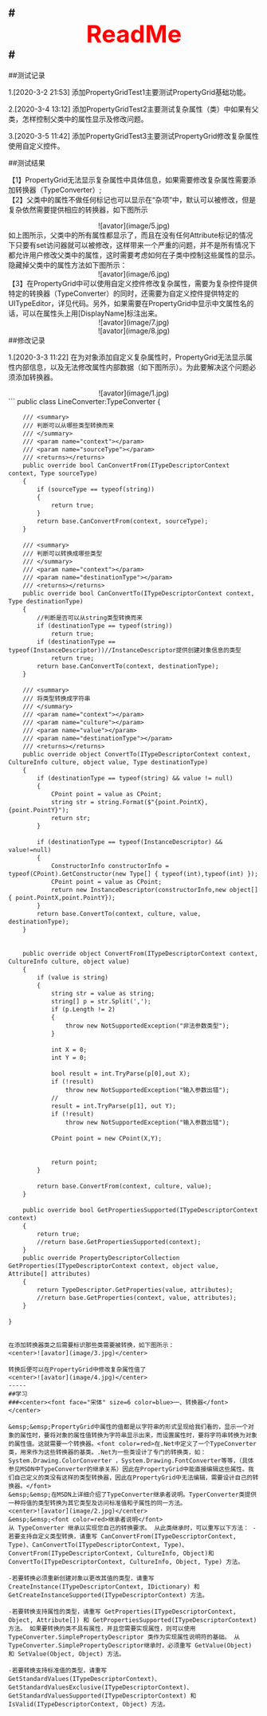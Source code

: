 #<center><font fcae="黑体" size=12 color=red>ReadMe</font></center>#
---

##测试记录

1.[2020-3-2 21:53] 添加PropertyGridTest1主要测试PropertyGrid基础功能。

2.[2020-3-4 13:12] 添加PropertyGridTest2主要测试复杂属性（类）中如果有父类，怎样控制父类中的属性显示及修改问题。  

3.[2020-3-5 11:42] 添加PropertyGridTest3主要测试PropertyGrid修改复杂属性使用自定义控件。  


##测试结果

【1】PropertyGrid无法显示复杂属性中具体信息，如果需要修改复杂属性需要添加转换器（TypeConverter）;  
【2】父类中的属性不做任何标记也可以显示在“杂项”中，默认可以被修改，但是复杂依然需要提供相应的转换器，如下图所示
<center>![avator](image/5.jpg)</center>  
如上图所示，父类中的所有属性都显示了，而且在没有任何Attribute标记的情况下只要有set访问器就可以被修改，这样带来一个严重的问题，并不是所有情况下都允许用户修改父类中的属性，这时需要考虑如何在子类中控制这些属性的显示。隐藏掉父类中的属性方法如下图所示：
<center>![avator](image/6.jpg)</center>
【3】在PropertyGrid中可以使用自定义控件修改复杂属性，需要为复杂控件提供特定的转换器（TypeConverter）的同时，还需要为自定义控件提供特定的UITypeEditor，详见代码。另外，如果需要在PropertyGrid中显示中文属性名的话，可以在属性头上用[DisplayName]标注出来。
<center>![avator](image/7.jpg)</center>
<center>![avator](image/8.jpg)</center>
##修改记录    

1.[2020-3-3 11:22] 在为对象添加自定义复杂属性时，PropertyGrid无法显示属性内部信息，以及无法修改属性内部数据（如下图所示）。为此要解决这个问题必须添加转换器。  

<center>![avator](image/1.jpg)</center>   
```
public class LineConverter:TypeConverter
    {

        /// <summary>
        /// 判断可以从哪些类型转换而来
        /// </summary>
        /// <param name="context"></param>
        /// <param name="sourceType"></param>
        /// <returns></returns>
        public override bool CanConvertFrom(ITypeDescriptorContext context, Type sourceType)
        {
            if (sourceType == typeof(string))
            {
                return true;    
            }
            return base.CanConvertFrom(context, sourceType);
        }

        /// <summary>
        /// 判断可以转换成哪些类型
        /// </summary>
        /// <param name="context"></param>
        /// <param name="destinationType"></param>
        /// <returns></returns>
        public override bool CanConvertTo(ITypeDescriptorContext context, Type destinationType)
        {
            //判断是否可以从string类型转换而来
            if (destinationType == typeof(string))
                return true;
            if (destinationType == typeof(InstanceDescriptor))//InstanceDescriptor提供创建对象信息的类型
                return true;
            return base.CanConvertTo(context, destinationType);
        }

        /// <summary>
        /// 将类型转换成字符串
        /// </summary>
        /// <param name="context"></param>
        /// <param name="culture"></param>
        /// <param name="value"></param>
        /// <param name="destinationType"></param>
        /// <returns></returns>
        public override object ConvertTo(ITypeDescriptorContext context, CultureInfo culture, object value, Type destinationType)
        {
            if (destinationType == typeof(string) && value != null)
            {
                CPoint point = value as CPoint;
                string str = string.Format($"{point.PointX},{point.PointY}");
                return str;
            }

            if (destinationType == typeof(InstanceDescriptor) && value!=null)
            {
                ConstructorInfo constructorInfo = typeof(CPoint).GetConstructor(new Type[] { typeof(int),typeof(int) });
                CPoint point = value as CPoint;
                return new InstanceDescriptor(constructorInfo,new object[] { point.PointX,point.PointY});
            }
            return base.ConvertTo(context, culture, value, destinationType);    
        }


        public override object ConvertFrom(ITypeDescriptorContext context, CultureInfo culture, object value)
        {
            if (value is string)
            {
                string str = value as string;
                string[] p = str.Split(',');
                if (p.Length != 2)
                {
                    throw new NotSupportedException("非法参数类型");
                }

                int X = 0;
                int Y = 0;
       
                bool result = int.TryParse(p[0],out X);
                if (!result)
                    throw new NotSupportedException("输入参数出错");
                //
                result = int.TryParse(p[1], out Y);
                if (!result)
                    throw new NotSupportedException("输入参数出错");

                CPoint point = new CPoint(X,Y);


                return point;
            }

            return base.ConvertFrom(context, culture, value);
        }

        public override bool GetPropertiesSupported(ITypeDescriptorContext context)
        {
            return true;
            //return base.GetPropertiesSupported(context);
        }
        public override PropertyDescriptorCollection GetProperties(ITypeDescriptorContext context, object value, Attribute[] attributes)
        {
            return TypeDescriptor.GetProperties(value, attributes);
            //return base.GetProperties(context, value, attributes);
        }

    }
```

在添加转换器类之后需要标识那些类需要被转换，如下图所示：
<center>![avator](image/3.jpg)</center>  

转换后便可以在PropertyGrid中修改复杂属性值了
<center>![avator](image/4.jpg)</center>  
-----
##学习
###<center><font face="宋体" size=6 color=blue>一、转换器</font></center>

&emsp;&emsp;PropertyGrid中属性的值都是以字符串的形式呈现给我们看的，显示一个对象的属性时，要将对象的属性值转换为字符串显示出来，而设置属性时，要将字符串转换为对象的属性值。这就需要一个转换器。<font color=red>在.Net中定义了一个TypeConverter 类，用来作为这些转换器的基类。.Net为一些类设计了专门的转换类，如：System.Drawing.ColorConverter ，System.Drawing.FontConverter等等，（具体参见MSDN中TypeConverter的继承关系）因此在PropertyGrid中能直接编辑这些属性。我们自己定义的类没有这样的类型转换器，因此在PropertyGrid中无法编辑，需要设计自己的转换器。</font>  
&emsp;&emsp;在MSDN上详细介绍了TypeConverter继承者说明。TyperConverter类提供一种将值的类型转换为其它类型及访问标准值和子属性的同一方法。  
<center>![avator](image/2.jpg)</center>  
&emsp;&emsp;<font color=red>继承者说明</font>  
从 TypeConverter 继承以实现您自己的转换要求。 从此类继承时，可以重写以下方法： -若要支持自定义类型转换，请重写 CanConvertFrom(ITypeDescriptorContext, Type)、CanConvertTo(ITypeDescriptorContext, Type)、ConvertFrom(ITypeDescriptorContext, CultureInfo, Object)和 ConvertTo(ITypeDescriptorContext, CultureInfo, Object, Type) 方法。    

-若要转换必须重新创建对象以更改其值的类型，请重写 CreateInstance(ITypeDescriptorContext, IDictionary) 和 GetCreateInstanceSupported(ITypeDescriptorContext) 方法。  

-若要转换支持属性的类型，请重写 GetProperties(ITypeDescriptorContext, Object, Attribute[]) 和 GetPropertiesSupported(ITypeDescriptorContext) 方法。 如果要转换的类不具有属性，并且您需要实现属性，则可以使用 TypeConverter.SimplePropertyDescriptor 类作为实现属性说明符的基础。 从 TypeConverter.SimplePropertyDescriptor继承时，必须重写 GetValue(Object) 和 SetValue(Object, Object) 方法。

-若要转换支持标准值的类型，请重写 GetStandardValues(ITypeDescriptorContext)、GetStandardValuesExclusive(ITypeDescriptorContext)、GetStandardValuesSupported(ITypeDescriptorContext) 和 IsValid(ITypeDescriptorContext, Object) 方法。


